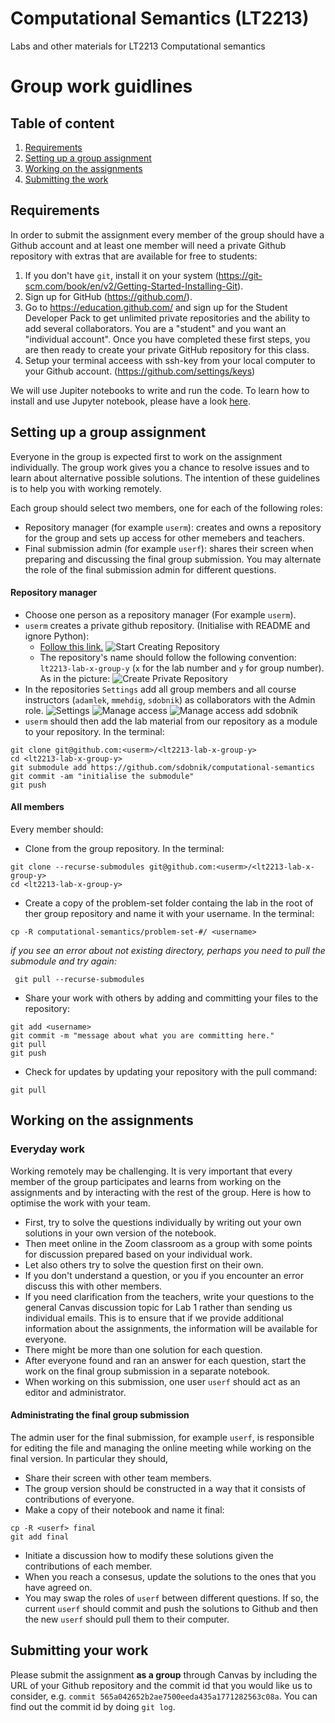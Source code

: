 # Computational Semantics (LT2213)

Labs and other materials for LT2213 Computational semantics


# Group work guidlines

## Table of content
1. [Requirements](#requirements)
2. [Setting up a group assignment](#start-a-group-lab)
3. [Working on the assignments](#working-on-the-assignments)
4. [Submitting the work](#submitting-the-work)


## Requirements

In order to submit the assignment every member of the group should have a Github account and at least one member will need a private Github repository with extras that are available for free to students:

1. If you don't have `git`, install it on your system (https://git-scm.com/book/en/v2/Getting-Started-Installing-Git).
1. Sign up for GitHub (https://github.com/).
1. Go to https://education.github.com/ and sign up for the Student Developer Pack to get unlimited private repositories and the ability to add several collaborators. You are a "student" and you want an "individual account". Once you have completed these first steps, you are then ready to create your private GitHub repository for this class.
1. Setup your terminal acceess with ssh-key from your local computer to your Github account. (https://github.com/settings/keys)

We will use Jupiter notebooks to write and run the code. To learn how to install and use Jupyter notebook, please have a look [here](http://jupyter.org/index.html).


## Setting up a group assignment

Everyone in the group is expected first to work on the assignment individually.
The group work gives you a chance to resolve issues and to learn about alternative possible solutions.
The intention of these guidelines is to help you with working remotely.

Each group should select two members, one for each of the following roles:
- Repository manager (for example `userm`): creates and owns a repository for the group and sets up access for other memebers and teachers.
- Final submission admin (for example `userf`): shares their screen when preparing and discussing the final group submission. You may alternate the role of the final submission admin for different questions.


#### Repository manager

- Choose one person as a repository manager (For example `userm`).
- `userm` creates a private github repository. (Initialise with README and ignore Python):
   - [Follow this link.](https://github.com/new)
  ![Start Creating Repository](images/screen_shot_create_start.png)
   - The repository's name should follow the following convention: `lt2213-lab-x-group-y` (`x` for the lab number and `y` for group number). As in the picture:
![Create Private Repository](images/screen_shot_create.png)
- In the repositories `Settings` add all group members and all course instructors (`adamlek`, `mmehdig`, `sdobnik`) as collaborators with the Admin role.
![Settings](images/screen_shot_settings.png)
![Manage access](images/screen_shot_manage_access.png)
![Manage access add sdobnik](images/screen_shot_manage_access_sdobnik.png)
- `userm` should then add the lab material from our repository as a module to your repository.
In the terminal:
```
git clone git@github.com:<userm>/<lt2213-lab-x-group-y>
cd <lt2213-lab-x-group-y>
git submodule add https://github.com/sdobnik/computational-semantics
git commit -am "initialise the submodule"
git push
```

#### All members

Every member should:

- Clone from the group repository. In the terminal:
```
git clone --recurse-submodules git@github.com:<userm>/<lt2213-lab-x-group-y>
cd <lt2213-lab-x-group-y>
```
- Create a copy of the problem-set folder containg the lab in the root of ther group repository and name it with your username. In the terminal:
```
cp -R computational-semantics/problem-set-#/ <username>
```
*if you see an error about not existing directory, perhaps you need to pull the submodule and try again:*
```
 git pull --recurse-submodules
```
- Share your work with others by adding and committing your files to the repository:
```
git add <username>
git commit -m "message about what you are committing here."
git pull
git push
```
- Check for updates by updating your repository with the pull command:
```
git pull
```

## Working on the assignments

### Everyday work

Working remotely may be challenging. It is very important that every member of the group participates and learns from working on the assignments and by interacting with the rest of the group.
Here is how to optimise the work with your team.

- First, try to solve the questions individually by writing out your own solutions in your own version of the notebook.
- Then meet online in the Zoom classroom as a group with some points for discussion prepared based on your individual work.
- Let also others try to solve the question first on their own.
- If you don't understand a question, or you if you encounter an error discuss this with other members.
- If you need clarification from the teachers, write your questions to the general Canvas discussion topic for Lab 1 rather than sending us individual emails. This is to ensure that if we provide additional information about the assignments, the information will be available for everyone.
- There might be more than one solution for each question.
- After everyone found and ran an answer for each question, start the work on the final group submission in a separate notebook.
- When working on this submission, one user `userf` should act as an editor and administrator.

#### Administrating the final group submission

The admin user for the final submission, for example `userf`, is responsible for editing the file and managing the online meeting while working on the final version. In particular they should,

- Share their screen with other team members.
- The group version should be constructed in a way that it consists of contributions of everyone.
- Make a copy of their notebook and name it final:
```
cp -R <userf> final
git add final
```
- Initiate a discussion how to modify these solutions given the contributions of each member.
- When you reach a consesus, update the solutions to the ones that you have agreed on.
- You may swap the roles of `userf` between different questions. If so, the current `userf` should commit and push the solutions to Github and then the new `userf` should pull them to their computer.

## Submitting your work

Please submit the assignment **as a group** through Canvas by including the URL of your Github repository and the commit id that you would like us to consider, e.g. `commit 565a042652b2ae7500eeda435a1771282563c08a`. You can find out the commit id by doing `git log`.
